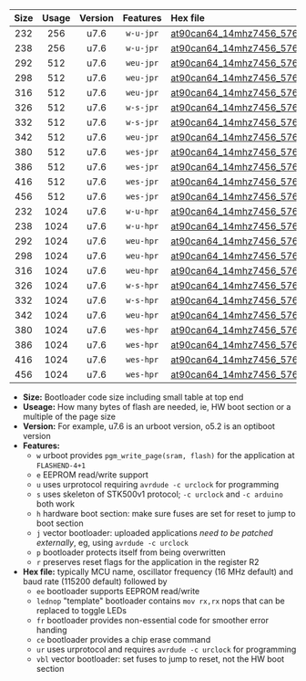 |Size|Usage|Version|Features|Hex file|
|:-:|:-:|:-:|:-:|:--|
|232|256|u7.6|`w-u-jpr`|[at90can64_14mhz7456_57600bps_ur_vbl.hex](https://raw.githubusercontent.com/stefanrueger/urboot/main//at90can64_14mhz7456_57600bps_ur_vbl.hex)|
|238|256|u7.6|`w-u-jpr`|[at90can64_14mhz7456_57600bps_lednop_ur_vbl.hex](https://raw.githubusercontent.com/stefanrueger/urboot/main//at90can64_14mhz7456_57600bps_lednop_ur_vbl.hex)|
|292|512|u7.6|`weu-jpr`|[at90can64_14mhz7456_57600bps_ee_ur_vbl.hex](https://raw.githubusercontent.com/stefanrueger/urboot/main//at90can64_14mhz7456_57600bps_ee_ur_vbl.hex)|
|298|512|u7.6|`weu-jpr`|[at90can64_14mhz7456_57600bps_ee_lednop_ur_vbl.hex](https://raw.githubusercontent.com/stefanrueger/urboot/main//at90can64_14mhz7456_57600bps_ee_lednop_ur_vbl.hex)|
|316|512|u7.6|`weu-jpr`|[at90can64_14mhz7456_57600bps_ee_lednop_fr_ur_vbl.hex](https://raw.githubusercontent.com/stefanrueger/urboot/main//at90can64_14mhz7456_57600bps_ee_lednop_fr_ur_vbl.hex)|
|326|512|u7.6|`w-s-jpr`|[at90can64_14mhz7456_57600bps_vbl.hex](https://raw.githubusercontent.com/stefanrueger/urboot/main//at90can64_14mhz7456_57600bps_vbl.hex)|
|332|512|u7.6|`w-s-jpr`|[at90can64_14mhz7456_57600bps_lednop_vbl.hex](https://raw.githubusercontent.com/stefanrueger/urboot/main//at90can64_14mhz7456_57600bps_lednop_vbl.hex)|
|342|512|u7.6|`weu-jpr`|[at90can64_14mhz7456_57600bps_ee_lednop_fr_ce_ur_vbl.hex](https://raw.githubusercontent.com/stefanrueger/urboot/main//at90can64_14mhz7456_57600bps_ee_lednop_fr_ce_ur_vbl.hex)|
|380|512|u7.6|`wes-jpr`|[at90can64_14mhz7456_57600bps_ee_vbl.hex](https://raw.githubusercontent.com/stefanrueger/urboot/main//at90can64_14mhz7456_57600bps_ee_vbl.hex)|
|386|512|u7.6|`wes-jpr`|[at90can64_14mhz7456_57600bps_ee_lednop_vbl.hex](https://raw.githubusercontent.com/stefanrueger/urboot/main//at90can64_14mhz7456_57600bps_ee_lednop_vbl.hex)|
|416|512|u7.6|`wes-jpr`|[at90can64_14mhz7456_57600bps_ee_lednop_fr_vbl.hex](https://raw.githubusercontent.com/stefanrueger/urboot/main//at90can64_14mhz7456_57600bps_ee_lednop_fr_vbl.hex)|
|456|512|u7.6|`wes-jpr`|[at90can64_14mhz7456_57600bps_ee_lednop_fr_ce_vbl.hex](https://raw.githubusercontent.com/stefanrueger/urboot/main//at90can64_14mhz7456_57600bps_ee_lednop_fr_ce_vbl.hex)|
|232|1024|u7.6|`w-u-hpr`|[at90can64_14mhz7456_57600bps_ur.hex](https://raw.githubusercontent.com/stefanrueger/urboot/main//at90can64_14mhz7456_57600bps_ur.hex)|
|238|1024|u7.6|`w-u-hpr`|[at90can64_14mhz7456_57600bps_lednop_ur.hex](https://raw.githubusercontent.com/stefanrueger/urboot/main//at90can64_14mhz7456_57600bps_lednop_ur.hex)|
|292|1024|u7.6|`weu-hpr`|[at90can64_14mhz7456_57600bps_ee_ur.hex](https://raw.githubusercontent.com/stefanrueger/urboot/main//at90can64_14mhz7456_57600bps_ee_ur.hex)|
|298|1024|u7.6|`weu-hpr`|[at90can64_14mhz7456_57600bps_ee_lednop_ur.hex](https://raw.githubusercontent.com/stefanrueger/urboot/main//at90can64_14mhz7456_57600bps_ee_lednop_ur.hex)|
|316|1024|u7.6|`weu-hpr`|[at90can64_14mhz7456_57600bps_ee_lednop_fr_ur.hex](https://raw.githubusercontent.com/stefanrueger/urboot/main//at90can64_14mhz7456_57600bps_ee_lednop_fr_ur.hex)|
|326|1024|u7.6|`w-s-hpr`|[at90can64_14mhz7456_57600bps.hex](https://raw.githubusercontent.com/stefanrueger/urboot/main//at90can64_14mhz7456_57600bps.hex)|
|332|1024|u7.6|`w-s-hpr`|[at90can64_14mhz7456_57600bps_lednop.hex](https://raw.githubusercontent.com/stefanrueger/urboot/main//at90can64_14mhz7456_57600bps_lednop.hex)|
|342|1024|u7.6|`weu-hpr`|[at90can64_14mhz7456_57600bps_ee_lednop_fr_ce_ur.hex](https://raw.githubusercontent.com/stefanrueger/urboot/main//at90can64_14mhz7456_57600bps_ee_lednop_fr_ce_ur.hex)|
|380|1024|u7.6|`wes-hpr`|[at90can64_14mhz7456_57600bps_ee.hex](https://raw.githubusercontent.com/stefanrueger/urboot/main//at90can64_14mhz7456_57600bps_ee.hex)|
|386|1024|u7.6|`wes-hpr`|[at90can64_14mhz7456_57600bps_ee_lednop.hex](https://raw.githubusercontent.com/stefanrueger/urboot/main//at90can64_14mhz7456_57600bps_ee_lednop.hex)|
|416|1024|u7.6|`wes-hpr`|[at90can64_14mhz7456_57600bps_ee_lednop_fr.hex](https://raw.githubusercontent.com/stefanrueger/urboot/main//at90can64_14mhz7456_57600bps_ee_lednop_fr.hex)|
|456|1024|u7.6|`wes-hpr`|[at90can64_14mhz7456_57600bps_ee_lednop_fr_ce.hex](https://raw.githubusercontent.com/stefanrueger/urboot/main//at90can64_14mhz7456_57600bps_ee_lednop_fr_ce.hex)|

- **Size:** Bootloader code size including small table at top end
- **Useage:** How many bytes of flash are needed, ie, HW boot section or a multiple of the page size
- **Version:** For example, u7.6 is an urboot version, o5.2 is an optiboot version
- **Features:**
  + `w` urboot provides `pgm_write_page(sram, flash)` for the application at `FLASHEND-4+1`
  + `e` EEPROM read/write support
  + `u` uses urprotocol requiring `avrdude -c urclock` for programming
  + `s` uses skeleton of STK500v1 protocol; `-c urclock` and `-c arduino` both work
  + `h` hardware boot section: make sure fuses are set for reset to jump to boot section
  + `j` vector bootloader: uploaded applications *need to be patched externally*, eg, using `avrdude -c urclock`
  + `p` bootloader protects itself from being overwritten
  + `r` preserves reset flags for the application in the register R2
- **Hex file:** typically MCU name, oscillator frequency (16 MHz default) and baud rate (115200 default) followed by
  + `ee` bootloader supports EEPROM read/write
  + `lednop` "template" bootloader contains `mov rx,rx` nops that can be replaced to toggle LEDs
  + `fr` bootloader provides non-essential code for smoother error handing
  + `ce` bootloader provides a chip erase command
  + `ur` uses urprotocol and requires `avrdude -c urclock` for programming
  + `vbl` vector bootloader: set fuses to jump to reset, not the HW boot section
